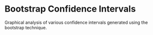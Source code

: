# Bootstrap Confidence Intervals

Graphical analysis of various confidence intervals generated using the bootstrap technique.
